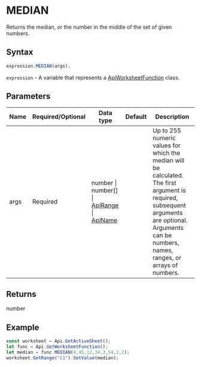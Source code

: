 # MEDIAN

Returns the median, or the number in the middle of the set of given numbers.

## Syntax

```javascript
expression.MEDIAN(args);
```

`expression` - A variable that represents a [ApiWorksheetFunction](../ApiWorksheetFunction.md) class.

## Parameters

| **Name** | **Required/Optional** | **Data type** | **Default** | **Description** |
| ------------- | ------------- | ------------- | ------------- | ------------- |
| args | Required | number \| number[] \| [ApiRange](../../ApiRange/ApiRange.md) \| [ApiName](../../ApiName/ApiName.md) |  | Up to 255 numeric values for which the median will be calculated. The first argument is required, subsequent arguments are optional. Arguments can be numbers, names, ranges, or arrays of numbers. |

## Returns

number

## Example



```javascript editor-xlsx
const worksheet = Api.GetActiveSheet();
let func = Api.GetWorksheetFunction();
let median = func.MEDIAN(4,45,12,34,3,54,2,2);
worksheet.GetRange("C1").SetValue(median);



```
